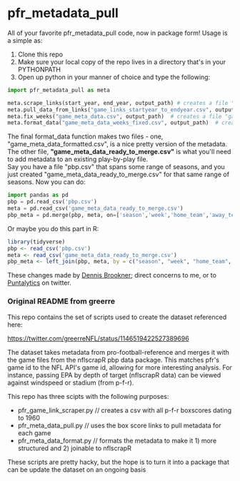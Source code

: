 # pfr_metadata_pull

All of your favorite pfr_metadata_pull code, now in package form!  Usage is a simple as:  
  
1. Clone this repo  
2. Make sure your local copy of the repo lives in a directory that's in your PYTHONPATH  
3. Open up python in your manner of choice and type the following:  
```python
import pfr_metadata_pull as meta

meta.scrape_links(start_year, end_year, output_path) # creates a file "game_links_startyear_to_endyear.csv" in the 'output_path' directory
meta.pull_data_from_links("game_links_startyear_to_endyear.csv", output_path) # creates a file "game_meta_data.csv" in the 'output_path' directory
meta.fix_weeks("game_meta_data.csv", output_path)  # creates a file "game_meta_data_weeks_fixed.csv" in the 'output_path' directory
meta.format_data("game_meta_data_weeks_fixed.csv", output_path)  # creates two files in the 'output_path' directory
```
The final format_data function makes two files - one, "game_meta_data_formatted.csv", is a nice pretty version of the metadata.  
The other file, __"game_meta_data_ready_to_merge.csv"__ is what you'll need to add metadata to an existing play-by-play file.  
Say you have a file "pbp.csv" that spans some range of seasons, and you just created "game_meta_data_ready_to_merge.csv" for that same range of seasons.  Now you can do:
```python
import pandas as pd
pbp = pd.read_csv('pbp.csv')
meta = pd.read_csv('game_meta_data_ready_to_merge.csv')
pbp_meta = pd.merge(pbp, meta, on=['season','week','home_team','away_team'], how='outer')
```
Or maybe you do this part in R:
```R
library(tidyverse)
pbp <- read_csv('pbp.csv')
meta <- read_csv('game_meta_data_ready_to_merge.csv')
pbp_meta <- left_join(pbp, meta, by = c("season", "week", "home_team", "away_team"))
```

These changes made by [Dennis Brookner](https://github.com/dennisbrookner); direct concerns to me, or to [Puntalytics](https://twitter.com/ThePuntRunts) on twitter.

### Original README from greerre

This repo contains the set of scripts used to create the dataset referenced here:

https://twitter.com/greerreNFL/status/1146519422527389696

The dataset takes metadata from pro-football-reference and merges it with the game files from the nflscrapR pbp data package.
This matches pfr's game id to the NFL API's game id, allowing for more interesting analysis. For instance, passing EPA by depth of target (nflscrapR data) can be viewed against windspeed or stadium (from p-f-r).

This repo has three scipts with the following purposes:
- pfr_game_link_scraper.py // creates a csv with all p-f-r boxscores dating to 1960
- pfr_meta_data_pull.py    // uses the box score links to pull metadata for each game
- pfr_meta_data_format.py  // formats the metadata to make it 1) more structured and 2) joinable to nflscrapR

These scripts are pretty hacky, but the hope is to turn it into a package that can be update the dataset on an ongoing basis
